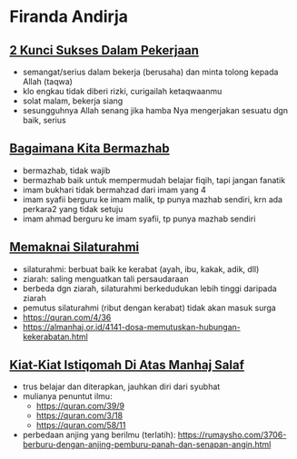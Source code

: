 # Firanda Andirja

## [2 Kunci Sukses Dalam Pekerjaan](https://www.youtube.com/watch?v=cGsIBLKa7Bo)
* semangat/serius dalam bekerja (berusaha) dan minta tolong kepada Allah (taqwa)
* klo engkau tidak diberi rizki, curigailah ketaqwaanmu
* solat malam, bekerja siang
* sesungguhnya Allah senang jika hamba Nya mengerjakan sesuatu dgn baik, serius

## [Bagaimana Kita Bermazhab](https://www.youtube.com/watch?v=PkOs_jbUwok&list=PLXHX25swM0h-nTWigMfWItRfHwlEYD6Jq)
* bermazhab, tidak wajib
* bermazhab baik untuk mempermudah belajar fiqih, tapi jangan fanatik
* imam bukhari tidak bermahzad dari imam yang 4
* imam syafii berguru ke imam malik, tp punya mazhab sendiri, krn ada perkara2 yang tidak setuju
* imam ahmad berguru ke imam syafii, tp punya mazhab sendiri

## [Memaknai Silaturahmi](https://www.youtube.com/watch?v=fKFjZwL-ggM&index=4&list=PLXHX25swM0h-nTWigMfWItRfHwlEYD6Jq)
* silaturahmi: berbuat baik ke kerabat (ayah, ibu, kakak, adik, dll)
* ziarah: saling menguatkan tali persaudaraan
* berbeda dgn ziarah, silaturahmi berkedudukan lebih tinggi daripada ziarah
* pemutus silaturahmi (ribut dengan kerabat) tidak akan masuk surga
* https://quran.com/4/36
* https://almanhaj.or.id/4141-dosa-memutuskan-hubungan-kekerabatan.html

## [Kiat-Kiat Istiqomah Di Atas Manhaj Salaf](https://www.youtube.com/watch?v=jjeF_P6Zii4&list=PLXHX25swM0h-nTWigMfWItRfHwlEYD6Jq&index=6)
* trus belajar dan diterapkan, jauhkan diri dari syubhat
* mulianya penuntut ilmu: 
  * https://quran.com/39/9
  * https://quran.com/3/18
  * https://quran.com/58/11
* perbedaan anjing yang berilmu (terlatih):
  https://rumaysho.com/3706-berburu-dengan-anjing-pemburu-panah-dan-senapan-angin.html

